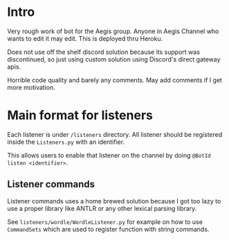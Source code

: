 # Intro

Very rough work of bot for the Aegis group. Anyone in Aegis Channel who wants to edit it may edit. This is deployed thru
Heroku.

Does not use off the shelf discord solution because its support was discontinued, so just using custom solution using
Discord's direct gateway apis.

Horrible code quality and barely any comments.
May add comments if I get more motivation.


# Main format for listeners
Each listener is under `/listeners` directory. All listener should
be registered inside the `Listeners.py` with an identifier.

This allows users to enable that listener on the channel by doing
`@BotId listen <identifier>`.

## Listener commands

Listener commands uses a home brewed solution because I got too lazy
to use a proper library like ANTLR or any other lexical parsing
library.

See `listeners/wordle/WordleListener.py` for example on how to use
`CommandSets` which are used to register function with string commands.